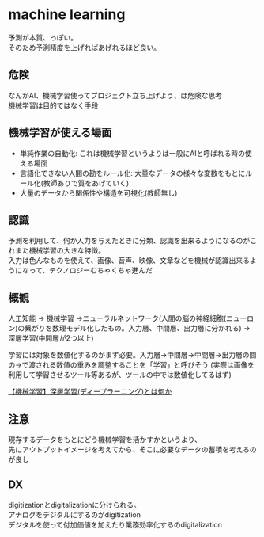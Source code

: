 # machine learning
予測が本質、っぽい。  
そのため予測精度を上げればあげれるほど良い。  

## 危険
なんかAI、機械学習使ってプロジェクト立ち上げよう、は危険な思考  
機械学習は目的ではなく手段

## 機械学習が使える場面
- 単純作業の自動化: これは機械学習というよりは一般にAIと呼ばれる時の使える場面
- 言語化できない人間の勘をルール化: 大量なデータの様々な変数をもとにルール化(教師ありで質をあげていく)
- 大量のデータから関係性や構造を可視化(教師無し)

## 認識
予測を利用して、何か入力を与えたときに分類、認識を出来るようになるのがこれまた機械学習の大きな特徴。  
入力は色んなものを使えて、画像、音声、映像、文章などを機械が認識出来るようになって、テクノロジーむちゃくちゃ進んだ

## 概観
人工知能 → 機械学習 →ニューラルネットワーク(人間の脳の神経細胞(ニューロン)の繋がりを数理モデル化したもの。入力層、中間層、出力層に分かれる) → 深層学習(中間層が2つ以上)

学習には対象を数値化するのがまず必要。入力層→中間層→中間層→出力層の間の→で渡される数値の重みを調整することを「学習」と呼びそう
(実際は画像を利用して学習させるツール等あるが、ツールの中では数値化してるはず)

[【機械学習】深層学習(ディープラーニング)とは何か](https://youtu.be/s5_Pk3CjhNA)

## 注意
現存するデータをもとにどう機械学習を活かすかというより、  
先にアウトプットイメージを考えてから、そこに必要なデータの蓄積を考えるのが良し

## DX
digitizationとdigitalizationに分けられる。  
アナログをデジタルにするのがdigitization  
デジタルを使って付加価値を加えたり業務効率化するのdigitalization